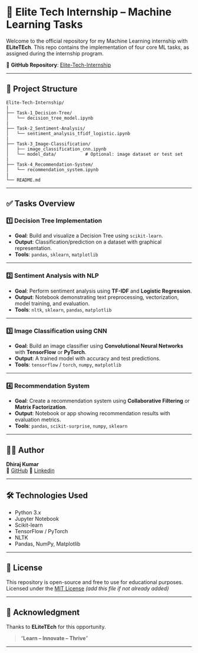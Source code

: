 # 🤖 Elite Tech Internship – Machine Learning Tasks

Welcome to the official repository for my Machine Learning internship with **ELiteTEch**. This repo contains the implementation of four core ML tasks, as assigned during the internship program.

🔗 **GitHub Repository**: [Elite-Tech-Internship](https://github.com/Dhirajgupta440/Elite-Tech-Internship)

---

## 📁 Project Structure

```
Elite-Tech-Internship/
|
├── Task-1_Decision-Tree/
│   └── decision_tree_model.ipynb
|
├── Task-2_Sentiment-Analysis/
│   └── sentiment_analysis_tfidf_logistic.ipynb
|
├── Task-3_Image-Classification/
│   ├── image_classification_cnn.ipynb
│   └── model_data/           # Optional: image dataset or test set
|
├── Task-4_Recommendation-System/
│   └── recommendation_system.ipynb
|
└── README.md
```

---

## ✅ Tasks Overview

### 1️⃣ Decision Tree Implementation
- **Goal**: Build and visualize a Decision Tree using `scikit-learn`.
- **Output**: Classification/prediction on a dataset with graphical representation.
- **Tools**: `pandas`, `sklearn`, `matplotlib`

---

### 2️⃣ Sentiment Analysis with NLP
- **Goal**: Perform sentiment analysis using **TF-IDF** and **Logistic Regression**.
- **Output**: Notebook demonstrating text preprocessing, vectorization, model training, and evaluation.
- **Tools**: `nltk`, `sklearn`, `pandas`, `matplotlib`

---

### 3️⃣ Image Classification using CNN
- **Goal**: Build an image classifier using **Convolutional Neural Networks** with **TensorFlow** or **PyTorch**.
- **Output**: A trained model with accuracy and test predictions.
- **Tools**: `tensorflow` / `torch`, `numpy`, `matplotlib`

---

### 4️⃣ Recommendation System
- **Goal**: Create a recommendation system using **Collaborative Filtering** or **Matrix Factorization**.
- **Output**: Notebook or app showing recommendation results with evaluation metrics.
- **Tools**: `pandas`, `scikit-surprise`, `numpy`, `sklearn`

---

## 🧑‍💻 Author

**Dhiraj Kumar**  
🔗 [GitHub](https://github.com/Dhirajgupta440)
🔗 [Linkedin](https://www.linkedin.com/in/dhiraj-kumar-93a17a308/)

---

## 🛠️ Technologies Used

- Python 3.x  
- Jupyter Notebook  
- Scikit-learn  
- TensorFlow / PyTorch  
- NLTK  
- Pandas, NumPy, Matplotlib  

---

## 📃 License

This repository is open-source and free to use for educational purposes.  
Licensed under the [MIT License](LICENSE) *(add this file if not already added)*

---

## 🙏 Acknowledgment

Thanks to **ELiteTEch** for this opportunity.  
> “**Learn – Innovate – Thrive**”

---

